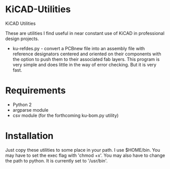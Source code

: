 # KiCAD-Utilities
KiCAD Utilities

These are utilities I find useful in near constant use of KiCAD in professional design projects.

* ku-refdes.py - convert a PCBnew file into an assembly file with reference designators centered and oriented on their components with the option to push them to their associated fab layers.
This program is very simple and does little in the way of error checking.
But it is very fast.

# Requirements 

* Python 2
* argparse module
* csv module (for the forthcoming ku-bom.py utility)

# Installation
Just copy these utilities to some place in your path. I use $HOME/bin. You may have to set the exec flag with 'chmod +x'. You may also have to change the path to python. It is currently set to '/usr/bin'.
